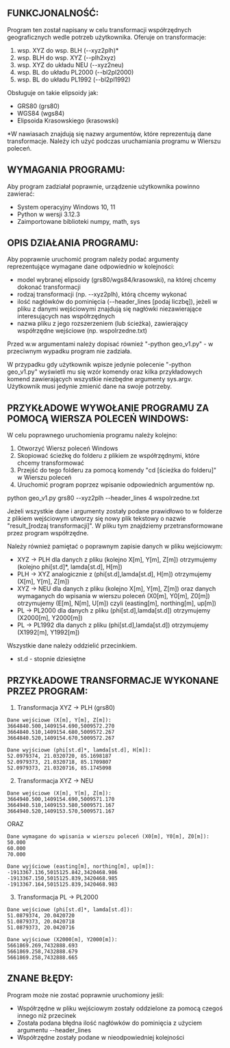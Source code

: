 ## FUNKCJONALNOŚĆ:

Program ten został napisany w celu transformacji współrzędnych geograficznych wedle potrzeb użytkownika. Oferuje on transformacje:

1) wsp. XYZ do wsp. BLH (--xyz2plh)*
2) wsp. BLH do wsp. XYZ (--plh2xyz)
3) wsp. XYZ do układu NEU (--xyz2neu)
4) wsp. BL do układu PL2000 (--bl2pl2000)
5) wsp. BL do układu PL1992 (--bl2pl1992)

Obsługuje on takie elipsoidy jak:

- GRS80 (grs80)
- WGS84 (wgs84)
- Elipsoida Krasowskiego (krasowski)

*W nawiasach znajdują się nazwy argumentów, które reprezentują dane transformacje. Należy ich użyć podczas uruchamiania programu w Wierszu poleceń.

## WYMAGANIA PROGRAMU:

Aby program zadziałał poprawnie, urządzenie użytkownika powinno zawierać:

- System operacyjny Windows 10, 11
- Python w wersji 3.12.3
- Zaimportowane biblioteki numpy, math, sys

## OPIS DZIAŁANIA PROGRAMU:

Aby poprawnie uruchomić program należy podać argumenty reprezentujące wymagane dane odpowiednio w kolejności:

- model wybranej elipsoidy (grs80/wgs84/krasowski), na której chcemy dokonać transformacji
- rodzaj transformacji (np. --xyz2plh), którą chcemy wykonać
- ilość nagłówków do pominięcia (--header_lines [podaj liczbę]), jeżeli w pliku z danymi wejściowymi znajdują się nagłówki niezawierające interesujących nas współrzędnych
- nazwa pliku z jego rozszerzeniem (lub ścieżka), zawierający współrzędne wejściowe (np. wspolrzedne.txt)

Przed w.w argumentami należy dopisać również "-python geo_v1.py" - w przeciwnym wypadku program nie zadziała. 

W przypadku gdy użytkownik wpisze jedynie polecenie "-python geo_v1.py" wyświetli mu się wzór komendy oraz kilka przykładowych komend zawierających wszystkie niezbędne argumenty sys.argv. 
Użytkownik musi jedynie zmienić dane na swoje potrzeby.
 
## PRZYKŁADOWE WYWOŁANIE PROGRAMU ZA POMOCĄ WIERSZA POLECEŃ WINDOWS:

W celu poprawnego uruchomienia programu należy kolejno:

1) Otworzyć Wiersz poleceń Windows
2) Skopiować ścieżkę do folderu z plikiem ze współrzędnymi, które chcemy transformować
3) Przejść do tego folderu za pomocą komendy "cd [ścieżka do folderu]" w Wierszu poleceń
4) Uruchomić program poprzez wpisanie odpowiednich argumentów np.

python geo_v1.py grs80 --xyz2plh --header_lines 4 wspolrzedne.txt

Jeżeli wszystkie dane i argumenty zostały podane prawidłowo to w folderze z plikiem wejściowym utworzy się nowy plik tekstowy o nazwie "result_[rodzaj transformacji]".
W pliku tym znajdziemy przetransformowane przez program współrzędne.

Należy również pamiętać o poprawnym zapisie danych w pliku wejściowym:

- XYZ -> PLH dla danych z pliku (kolejno X[m], Y[m], Z[m]) otrzymujemy (kolejno phi[st.d]*, lamda[st.d], H[m])
- PLH -> XYZ analogicznie z (phi[st.d],lamda[st.d], H[m]) otrzymujemy (X[m], Y[m], Z[m])
- XYZ -> NEU  dla danych z pliku (kolejno X[m], Y[m], Z[m]) oraz danych wymaganych do wpisania w wierszu poleceń (X0[m], Y0[m], Z0[m]) 
otrzymujemy (E[m], N[m], U[m]) czyli (easting[m], northing[m], up[m])
- PL -> PL2000 dla danych z pliku (phi[st.d],lamda[st.d]) otrzymujemy (X2000[m], Y2000[m])
- PL -> PL1992 dla danych z pliku (phi[st.d],lamda[st.d]) otrzymujemy (X1992[m], Y1992[m])

Wszystkie dane należy oddzielić przecinkiem.

* st.d - stopnie dziesiętne

## PRZYKŁADOWE TRANSFORMACJE WYKONANE PRZEZ PROGRAM:

1) Transformacja XYZ -> PLH (grs80)

```
Dane wejściowe (X[m], Y[m], Z[m]):
3664840.500,1409154.690,5009572.270
3664840.510,1409154.680,5009572.267
3664840.520,1409154.670,5009572.267
```
```
Dane wyjściowe (phi[st.d]*, lamda[st.d], H[m]):
52.0979374, 21.0320720, 85.1698187
52.0979373, 21.0320718, 85.1709807
52.0979373, 21.0320716, 85.1745098
```

2) Transformacja XYZ -> NEU
```
Dane wejściowe (X[m], Y[m], Z[m]):
3664940.500,1409154.690,5009571.170
3664940.510,1409153.580,5009571.167
3664940.520,1409153.570,5009571.167
```
ORAZ 
```
Dane wymagane do wpisania w wierszu poleceń (X0[m], Y0[m], Z0[m]):
50.000
60.000
70.000
```
```
Dane wyjściowe (easting[m], northing[m], up[m]):
-1913367.136,5015125.842,3420468.986
-1913367.150,5015125.839,3420468.985
-1913367.164,5015125.839,3420468.983
```

3) Transformacja PL -> PL2000
```
Dane wejściowe (phi[st.d]*, lamda[st.d]):
51.0879374, 20.0420720
51.0879373, 20.0420718
51.0879373, 20.0420716
```
```
Dane wyjściowe (X2000[m], Y2000[m]):
5661869.269,7432888.693
5661869.258,7432888.679
5661869.258,7432888.665
```

## ZNANE BŁĘDY:

Program może nie zostać poprawnie uruchomiony jeśli:
 
- Współrzędne w pliku wejściowym zostały oddzielone za pomocą czegoś innego niż przecinek
- Została podana błędna ilość nagłówków do pominięcia z użyciem argumentu --header_lines
- Współrzędne zostały podane w nieodpowiedniej kolejności
  
